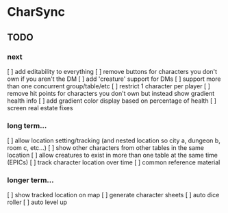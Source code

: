 # CharSync

## TODO

### next
[ ] add editability to everything
[ ] remove buttons for characters you don't own if you aren't the DM
[ ] add 'creature' support for DMs
[ ] support more than one concurrent group/table/etc
[ ] restrict 1 character per player
[ ] remove hit points for characters you don't own but instead show gradient health info
[ ] add gradient color display based on percentage of health
[ ] screen real estate fixes
      
### long term...
[ ] allow location setting/tracking (and nested location so city a, dungeon b, room c, etc...)
[ ] show other characters from other tables in the same location
[ ] allow creatures to exist in more than one table at the same time (EPICs)
[ ] track character location over time
[ ] common reference material
     
### longer term... 
[ ] show tracked location on map
[ ] generate character sheets
[ ] auto dice roller
[ ] auto level up

